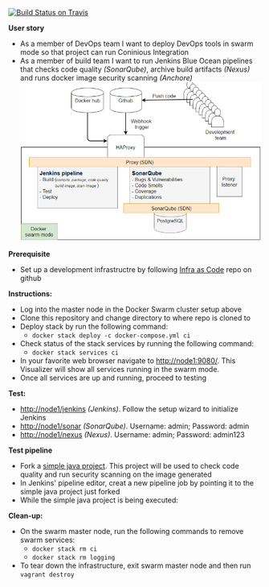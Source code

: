 [![Build Status on Travis](https://travis-ci.org/shazChaudhry/ci-stack.svg?branch=master "CI status on Travis")](https://travis-ci.org/shazChaudhry/ci-stack)

**User story**
* As a member of DevOps team I want to deploy DevOps tools in swarm mode so that project can run Coninious Integration
* As a member of build team I want to run Jenkins Blue Ocean pipelines that checks code quality _(SonarQube)_, archive build artifacts _(Nexus)_ and runs docker image security scanning _(Anchore)_
![alt text](pics/logical.PNG "Swam cluster")

**Prerequisite**
* Set up a development infrastructre by following [Infra as Code](https://github.com/shazChaudhry/infra) repo on github

**Instructions:**
* Log into the master node in the Docker Swarm cluster setup above
* Clone this repository and change directory to where repo is cloned to
* Deploy stack by run the following command:
  * `docker stack deploy -c docker-compose.yml ci`
* Check status of the stack services by running the following command:
  *   `docker stack services ci`
* In your favorite web browser navigate to <a href="http://node1:9080/">http://node1:9080/</a>. This Visualizer will show all services running in the swarm mode.
* Once all services are up and running, proceed to testing

**Test:**
* <a href="http://node1/jenkins"/>http://node1/jenkins</a> _(Jenkins)_. Follow the setup wizard to initialize Jenkins
* <a href="http://node1/sonar"/>http://node1/sonar</a> _(SonarQube)_. Username: admin; Password: admin
* <a href="http://node1/nexus"/>http://node1/nexus</a> _(Nexus)_. Username: admin; Password: admin123

**Test pipeline**
* Fork a [simple java project](https://github.com/shazChaudhry/java.git). This project will be used to check code quality and run security scanning on the image generated
* In Jenkins' pipeline editor, creat a new pipeline job by pointing it to the simple java project just forked
* While the simple java project is being executed:

**Clean-up:**
* On the swarm master node, run the following commands to remove swarm services:
  * `docker stack rm ci`
  * `docker stack rm logging`
*	To tear down the infrastructure, exit swarm master node and then run `vagrant destroy`
